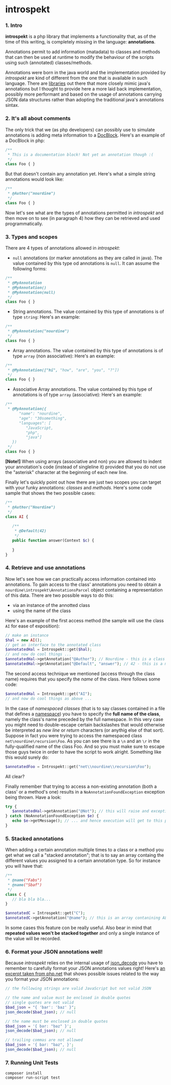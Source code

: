 introspekt
==========

### 1. Intro

**introspekt** is a php library that implements a functionality that, as of the time of this writing, is completely missing in the language: **annotations**.

Annotations permit to add information (matadata) to classes and methods that can then be used at runtime to modify the behaviour of the scripts using such (annotated) classes/methods.

Annotations were born in the java world and the implementation provided by _introspekt_ are kind of different from the one that is available in such language. There are [libraries](http://code.google.com/p/addendum/) out there that more closely mimic java's annotations but I thought to provide here a more laid back implementation, possibly more performant and based on the usage of annotations carrying JSON data structures rather than adopting the traditional java's annotations sintax.

### 2. It's all about comments

The only trick that we (as php developers) can possibly use to simulate annotations is adding meta information to a [DocBlock](http://en.wikipedia.org/wiki/PHPDoc#DocBlock). Here's an example of a DocBlock in php:

```php
/**
 * This is a documentation block! Not yet an annotation though :(
 */
class Foo { }
```

But that doesn't contain any annotation yet. Here's what a simple string annotations would look like:

```php
/**
 * @Author("nourdine")
 */
class Foo { }
```

Now let's see what are the types of annotations permitted in _introspekt_ and then move on to see (in paragraph 4) how they can be retrieved and used programmatically.

### 3. Types and scopes

There are 4 types of annotations allowed in _introspekt_:

  * `null` annotations (or marker annotations as they are called in java). The value contained by this type od annotations is `null`. It can assume the following forms: 

```php
/**
 * @MyAnnotation
 * @MyAnnotation()
 * @MyAnnotation(null)
 */
class Foo { }
```

  * String annotations. The value contained by this type of annotations is of type `string`: Here's an example: 

```php
/**
 * @MyAnnotation("nourdine")
 */
class Foo { }
```

  * Array annotations. The value contained by this type of annotations is of type `array` (non associative): Here's an example: 

```php
/**
 * @MyAnnotation(["hi", "how", "are", "you", "?"])
 */
class Foo { }
```

  * Associative Array annotations. The value contained by this type of annotations is of type `array` (associative): Here's an example: 

```php
/**
 * @MyAnnotation({
      "name": "nourdine",
      "age": "30something",
      "languages": [
         "JavaScript,
         "php",
         "java"]
   })
 */
class Foo { }
```

**[Note!]** When using arrays (associative and non) you are allowed to indent your annotation's code (instead of singleline it) provided that you do not use the "asterisk" character at the beginning of each new line.

Finally let's quickly point out how there are just two scopes you can target with your funky annotations: _classes_ and _methods_. Here's some code sample that shows the two possible cases:

```php
/**
 * @Author("Nourdine")
 */
class AI { 
   
   /**
    * @Default(42)
    */
   public function answer(Context $c) {
      
   } 
}
```

### 4. Retrieve and use annotations

Now let's see how we can practically access information contained into annotations. To gain access to the class' annotations you need to obtain a `nourdine\introspekt\AnnotationsParcel` object containing a representation of this data. There are two possible ways to do this:

  * via an instance of the annotted class 
  * using the name of the class

Here's an example of the first access method (the sample will use the class `AI` for ease of exposition):

```php
// make an instance
$hal = new AI();
// get an interface to the annotated class
$annotatedHal = Introspekt::get($hal);
// and now do cool things ...
$annotatedHal->getAnnotation("@Author"); // Nourdine - this is a class annotation 
$annotatedHal->getAnnotation("@Default", "answer"); // 42 - this is a method annotation
```

The second access technique we mentioned (access through the class name) requires that you specify the _name_ of the class. Here follows some code:

```php
$annotatedHal = Introspekt::get("AI");
// and now do cool things as above ...
```

In the case of _namespaced classes_ (that is to say classes contained in a file that defines a [namespace](http://php.net/manual/en/language.namespaces.php)) you have to specify the **full name of the class**, namely the class's name preceded by the full namespace. In this very case you might need to double-escape certain backslashes that would otherwise be interpreted as _new line_ or _return_ characters (or anythig else of that sort). Suppose in fact you were trying to access the namespaced class `net\nourdine\recursion\Foo`. As you can see there is a `\n` and an `\r` in the fully-qualified name of the class Foo. And so you must make sure to escape those guys twice in order to have the script to work alright. Something like this would surely do:

```php
$annotatedFoo = Introspekt::get("net\\nourdine\\recursion\Foo");
```

All clear? 

Finally remember that trying to access a non-existing annotation (both a class' or a method's one) results in a `NoAnnotationFoundException` exception being thrown. Have a look: 

```php
try {
   $annotatedHal->getAnnotation("@Not"); // this will raise and exception ...
} catch (NoAnnotationFoundException $e) {
   echo $e->getMessage(); // ... and hence execution will get to this point!
}
```

### 5. Stacked annotations

When adding a certain annotation multiple times to a class or a method you get what we call a "stacked annotation"; that is to say an array containg the different values you assigned to a certain annotation type. So for instance you will have that:

```php
/**
 * @name("Fabs")
 * @name("Sbaf")
 */
class C {
   // bla bla bla...
}

$annotatedC = Introspekt::get("C");
$annotatedC->getAnnotation("@name"); // this is an array contanining ALL the names assigned to C using the @name annotation (namely Fabs and Sabf)
```

In some cases this feature con be really useful. Also bear in mind that **repeated values won't be stacked together** and only a single instance of the value will be recorded.

### 6. Format your JSON annotations well!

Because _introspekt_ relies on the internal usage of [json_decode](http://ch2.php.net/manual/en/function.json-decode.php) you have to remember to carefully format your JSON annotations values right! Here's [an excerpt taken from php.net](http://www.php.net/manual/en/function.json-decode.php#example-3422) that shows possible issues related to the way you format your JSON annotations:

```php
// the following strings are valid JavaScript but not valid JSON

// the name and value must be enclosed in double quotes
// single quotes are not valid 
$bad_json = "{ 'bar': 'baz' }";
json_decode($bad_json); // null

// the name must be enclosed in double quotes
$bad_json = '{ bar: "baz" }';
json_decode($bad_json); // null

// trailing commas are not allowed
$bad_json = '{ bar: "baz", }';
json_decode($bad_json); // null
```

### 7. Running Unit Tests

```
composer install
composer run-script test
```
